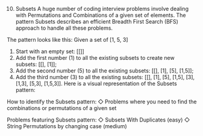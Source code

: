 10. Subsets
A huge number of coding interview problems involve dealing with Permutations and Combinations of a given set of elements. The pattern Subsets describes an efficient Breadth First Search (BFS) approach to handle all these problems.

The pattern looks like this:
Given a set of [1, 5, 3]
1. Start with an empty set: [[]]
2. Add the first number (1) to all the existing subsets to create new subsets: [[], [1]];
3. Add the second number (5) to all the existing subsets: [[], [1], [5], [1,5]];
4. Add the third number (3) to all the existing subsets: [[], [1], [5], [1,5], [3], [1,3], [5,3], [1,5,3]].
Here is a visual representation of the Subsets pattern:




How to identify the Subsets pattern:
◇ Problems where you need to find the combinations or permutations of a given set
 
Problems featuring Subsets pattern:
◇ Subsets With Duplicates (easy)
◇ String Permutations by changing case (medium)
